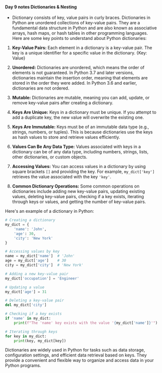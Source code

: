#### Day 9 notes Dictionaries & Nesting
* Dictionary consists of key, value pairs in curly braces.
Dictionaries in Python are unordered collections of key-value pairs. They are a fundamental data structure in Python and are also known as associative arrays, hash maps, or hash tables in other programming languages. Here are some key points to understand about Python dictionaries:

1. **Key-Value Pairs:** Each element in a dictionary is a key-value pair. The key is a unique identifier for a specific value in the dictionary. {Key: Value}

2. **Unordered:** Dictionaries are unordered, which means the order of elements is not guaranteed. In Python 3.7 and later versions, dictionaries maintain the insertion order, meaning that elements are stored in the order they were added. In Python 3.6 and earlier, dictionaries are not ordered.

3. **Mutable:** Dictionaries are mutable, meaning you can add, update, or remove key-value pairs after creating a dictionary.

4. **Keys Are Unique:** Keys in a dictionary must be unique. If you attempt to add a duplicate key, the new value will overwrite the existing one.

5. **Keys Are Immutable:** Keys must be of an immutable data type (e.g., strings, numbers, or tuples). This is because dictionaries use the keys as hash values to store and retrieve values efficiently.

6. **Values Can Be Any Data Type:** Values associated with keys in a dictionary can be of any data type, including numbers, strings, lists, other dictionaries, or custom objects.

7. **Accessing Values:** You can access values in a dictionary by using square brackets `[]` and providing the key. For example, `my_dict['key']` retrieves the value associated with the key `'key'`.

8. **Common Dictionary Operations:** Some common operations on dictionaries include adding new key-value pairs, updating existing values, deleting key-value pairs, checking if a key exists, iterating through keys or values, and getting the number of key-value pairs.

Here's an example of a dictionary in Python:

```python
# Creating a dictionary
my_dict = {
    'name': 'John',
    'age': 30,
    'city': 'New York'
}

# Accessing values by key
name = my_dict['name']  # 'John'
age = my_dict['age']    # 30
city = my_dict['city']  # 'New York'

# Adding a new key-value pair
my_dict['occupation'] = 'Engineer'

# Updating a value
my_dict['age'] = 31

# Deleting a key-value pair
del my_dict['city']

# Checking if a key exists
if 'name' in my_dict:
    print(f"The 'name' key exists with the value '{my_dict['name']}'")

# Iterating through keys
for key in my_dict:
    print(key, my_dict[key])
```

Dictionaries are widely used in Python for tasks such as data storage, configuration settings, and efficient data retrieval based on keys. They provide a convenient and flexible way to organize and access data in your Python programs.


